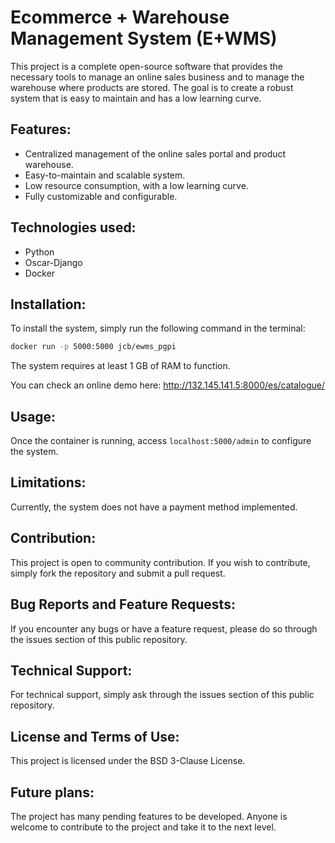 # Ecommerce + Warehouse Management System (E+WMS)
This project is a complete open-source software that provides the necessary tools to manage an online sales business and to manage the warehouse where products are stored. The goal is to create a robust system that is easy to maintain and has a low learning curve.

## Features:
- Centralized management of the online sales portal and product warehouse.
- Easy-to-maintain and scalable system.
- Low resource consumption, with a low learning curve.
- Fully customizable and configurable.

## Technologies used:

- Python
- Oscar-Django
- Docker

## Installation:
To install the system, simply run the following command in the terminal:

```sh
docker run -p 5000:5000 jcb/ewms_pgpi
```
The system requires at least 1 GB of RAM to function.

You can check an online demo here: http://132.145.141.5:8000/es/catalogue/

## Usage:
Once the container is running, access `localhost:5000/admin` to configure the system.

## Limitations:
Currently, the system does not have a payment method implemented.

## Contribution:
This project is open to community contribution. If you wish to contribute, simply fork the repository and submit a pull request.

## Bug Reports and Feature Requests:
If you encounter any bugs or have a feature request, please do so through the issues section of this public repository.

## Technical Support:
For technical support, simply ask through the issues section of this public repository.

## License and Terms of Use:
This project is licensed under the BSD 3-Clause License.

## Future plans:
The project has many pending features to be developed. Anyone is welcome to contribute to the project and take it to the next level.
